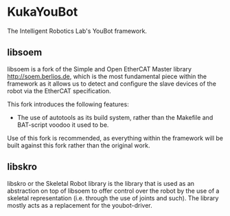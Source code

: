 # KukaYouBot

The Intelligent Robotics Lab's YouBot framework.

## libsoem

libsoem is a fork of the Simple and Open EtherCAT Master library
http://soem.berlios.de, which is the most fundamental piece within the
framework as it allows us to detect and configure the slave devices of the
robot via the EtherCAT specification.

This fork introduces the following features:
 - The use of autotools as its build system, rather than the Makefile and
   BAT-script voodoo it used to be.

Use of this fork is recommended, as everything within the framework will be
built against this fork rather than the original work. 

## libskro

libskro or the Skeletal Robot library is the library that is used as an
abstraction on top of libsoem to offer control over the robot by the use of a
skeletal representation (i.e. through the use of joints and such). The library
mostly acts as a replacement for the youbot-driver.

